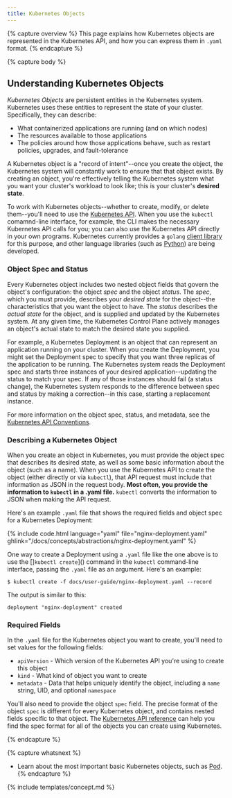 ```yaml
---
title: Kubernetes Objects
---
```


{% capture overview %}
This page explains how Kubernetes objects are represented in the Kubernetes API, and how you can express them in `.yaml` format.
{% endcapture %}

{% capture body %}
## Understanding Kubernetes Objects

*Kubernetes Objects* are persistent entities in the Kubernetes system. Kubernetes uses these entities to represent the state of your cluster. Specifically, they can describe:

* What containerized applications are running (and on which nodes)
* The resources available to those applications
* The policies around how those applications behave, such as restart policies, upgrades, and fault-tolerance

A Kubernetes object is a "record of intent"--once you create the object, the Kubernetes system will constantly work to ensure that that object exists. By creating an object, you're effectively telling the Kubernetes system what you want your cluster's workload to look like; this is your cluster's **desired state**.

To work with Kubernetes objects--whether to create, modify, or delete them--you'll need to use the [Kubernetes API](https://github.com/kubernetes/kubernetes/blob/master/docs/devel/api-conventions.md). When you use the `kubectl` comamnd-line interface, for example, the CLI makes the necessary Kubernetes API calls for you; you can also use the Kubernetes API directly in your own programs. Kubernetes currently provides a `golang` [client library](https://github.com/kubernetes/client-go) for this purpose, and other language libraries (such as [Python](https://github.com/kubernetes-incubator/client-python)) are being developed.

### Object Spec and Status

Every Kubernetes object includes two nested object fields that govern the object's configuration: the object *spec* and the object *status*. The *spec*, which you must provide, describes your *desired state* for the object--the characteristics that you want the object to have. The *status* describes the *actual state* for the object, and is supplied and updated by the Kubernetes system. At any given time, the Kubernetes Control Plane actively manages an object's actual state to match the desired state you supplied.

For example, a Kubernetes Deployment is an object that can represent an application running on your cluster. When you create the Deployment, you might set the Deployment spec to specify that you want three replicas of the application to be running. The Kubernetes system reads the Deployment spec and starts three instances of your desired application--updating the status to match your spec. If any of those instances should fail (a status change), the Kubernetes system responds to the difference between spec and status by making a correction--in this case, starting a replacement instance.

For more information on the object spec, status, and metadata, see the [Kubernetes API Conventions](https://github.com/kubernetes/kubernetes/blob/master/docs/devel/api-conventions.md#spec-and-status).

### Describing a Kubernetes Object

When you create an object in Kubernetes, you must provide the object spec that describes its desired state, as well as some basic information about the object (such as a name). When you use the Kubernetes API to create the object (either directly or via `kubectl`), that API request must include that information as JSON in the request body. **Most often, you provide the information to `kubectl` in a .yaml file.** `kubectl` converts the information to JSON when making the API request.

Here's an example `.yaml` file that shows the required fields and object spec for a Kubernetes Deployment:

{% include code.html language="yaml" file="nginx-deployment.yaml" ghlink="/docs/concepts/abstractions/nginx-deployment.yaml" %}

One way to create a Deployment using a `.yaml` file like the one above is to use the []`kubectl create`]() command in the `kubectl` command-line interface, passing the `.yaml` file as an argument. Here's an example:

```shell
$ kubectl create -f docs/user-guide/nginx-deployment.yaml --record
```

The output is similar to this:

```shell
deployment "nginx-deployment" created
```

### Required Fields

In the `.yaml` file for the Kubernetes object you want to create, you'll need to set values for the following fields:

* `apiVersion` - Which version of the Kubernetes API you're using to create this object
* `kind` - What kind of object you want to create
* `metadata` - Data that helps uniquely identify the object, including a `name` string, UID, and optional `namespace`

You'll also need to provide the object `spec` field. The precise format of the object `spec` is different for every Kubernetes object, and contains nested fields specific to that object. The [Kubernetes API reference](/docs/api/) can help you find the spec format for all of the objects you can create using Kubernetes.

{% endcapture %}

{% capture whatsnext %}
* Learn about the most important basic Kubernetes objects, such as [Pod](/docs/concepts/abstractions/pod/).
{% endcapture %}

{% include templates/concept.md %}
